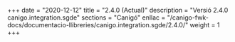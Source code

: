 +++
date        = "2020-12-12"
title       = "2.4.0 (Actual)"
description = "Versió 2.4.0 canigo.integration.sgde"
sections    = "Canigó"
enllac		= "/canigo-fwk-docs/documentacio-llibreries/canigo.integration.sgde/2.4.0/"
weight		= 1
+++
